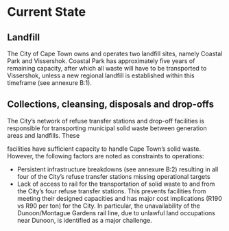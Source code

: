 # Current State

## Landfill

The City of Cape Town owns and operates two landfill sites, namely Coastal Park and Vissershok. Coastal Park has approximately five years of remaining capacity, after which all waste will have to be transported to Vissershok, unless a new regional landfill is established within this timeframe (see annexure B:1).

## Collections, cleansing, disposals and drop-offs

The City’s network of refuse transfer stations and drop-off facilities is responsible for transporting municipal solid waste between generation areas and landfills. These

facilities have sufficient capacity to handle Cape Town’s solid waste. However, the following factors are noted as constraints to operations:

* Persistent infrastructure breakdowns (see annexure B:2) resulting in all four of the City’s refuse transfer stations missing operational targets
* &#x20;Lack of access to rail for the transportation of solid waste to and from the City’s four refuse transfer stations. This prevents facilities from meeting their designed capacities and has major cost implications (R190 vs R90 per ton) for the City. In particular, the unavailability of the Dunoon/Montague Gardens rail line, due to unlawful land occupations near Dunoon, is identified as a major challenge.
